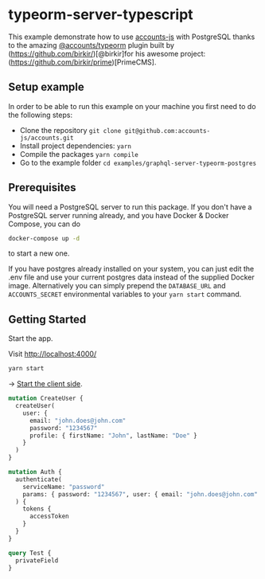 # typeorm-server-typescript

This example demonstrate how to use [accounts-js](https://github.com/accounts-js/accounts) with PostgreSQL thanks to the amazing [@accounts/typeorm](https://www.npmjs.com/package/@accounts/typeorm) plugin built by (https://github.com/birkir/)[@birkir]for his awesome project: (https://github.com/birkir/prime)[PrimeCMS].

## Setup example

In order to be able to run this example on your machine you first need to do the following steps:

- Clone the repository `git clone git@github.com:accounts-js/accounts.git`
- Install project dependencies: `yarn`
- Compile the packages `yarn compile`
- Go to the example folder `cd examples/graphql-server-typeorm-postgres`

## Prerequisites

You will need a PostgreSQL server to run this package. If you don't have a PostgreSQL server running already, and you have Docker & Docker Compose, you can do

```bash
docker-compose up -d
```

to start a new one.

If you have postgres already installed on your system, you can just edit the .env file and use your current postgres data instead of the supplied Docker image.
Alternatively you can simply prepend the `DATABASE_URL` and `ACCOUNTS_SECRET` environmental variables to your `yarn start` command.

## Getting Started

Start the app.

Visit <http://localhost:4000/>

```bash
yarn start
```

-> [Start the client side](../react-graphql-typescript).

```graphql
mutation CreateUser {
  createUser(
    user: {
      email: "john.does@john.com"
      password: "1234567"
      profile: { firstName: "John", lastName: "Doe" }
    }
  )
}

mutation Auth {
  authenticate(
    serviceName: "password"
    params: { password: "1234567", user: { email: "john.does@john.com" } }
  ) {
    tokens {
      accessToken
    }
  }
}

query Test {
  privateField
}
```
